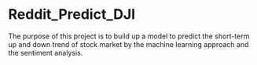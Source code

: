 # Reddit_Predict_DJI
The purpose of this project is to build up a model to predict the short-term up and down trend of stock market by the machine learning approach and the sentiment analysis.
